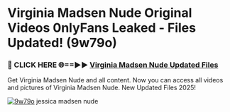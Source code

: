 # Virginia Madsen Nude Original Videos 0nlyFans Leaked - Files Updated! (9w79o)

<h3>🔴 CLICK HERE 🌐==►► <a href="https://tinyurl.com/yrmya6cz" rel="nofollow">Virginia Madsen Nude Updated Files</a></h3>

Get Virginia Madsen Nude and all content. Now you can access all videos and pictures of Virginia Madsen Nude. New Updated Files 2025!

[![9w79o](https://i.imgur.com/FMdXYCs.gif)](https://tinyurl.com/yrmya6cz)
jessica madsen nude